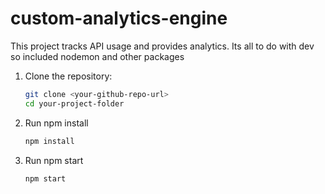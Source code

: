 # custom-analytics-engine
This project tracks API usage and provides analytics. Its all to do with dev so included nodemon and other packages

1. Clone the repository:
   ```sh
   git clone <your-github-repo-url>
   cd your-project-folder
2. Run npm install
   ```sh
   npm install

4. Run npm start
   ```sh
   npm start

